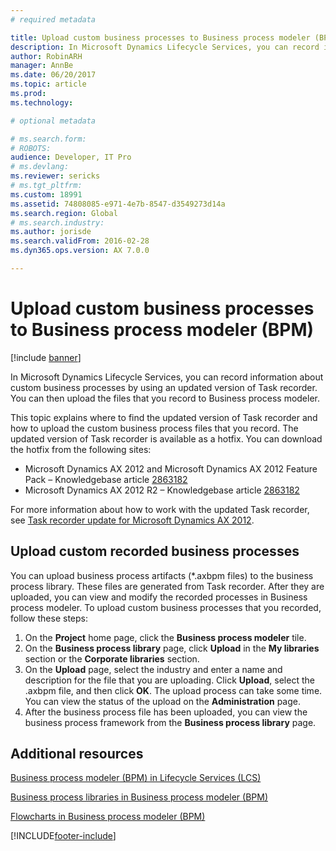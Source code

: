 ```yaml
---
# required metadata

title: Upload custom business processes to Business process modeler (BPM)
description: In Microsoft Dynamics Lifecycle Services, you can record information about custom business processes by using an updated version of Task recorder.
author: RobinARH
manager: AnnBe
ms.date: 06/20/2017
ms.topic: article
ms.prod: 
ms.technology: 

# optional metadata

# ms.search.form: 
# ROBOTS: 
audience: Developer, IT Pro
# ms.devlang: 
ms.reviewer: sericks
# ms.tgt_pltfrm: 
ms.custom: 18991
ms.assetid: 74808085-e971-4e7b-8547-d3549273d14a
ms.search.region: Global
# ms.search.industry: 
ms.author: jorisde
ms.search.validFrom: 2016-02-28
ms.dyn365.ops.version: AX 7.0.0

---
```


# Upload custom business processes to Business process modeler (BPM)

[!include [banner](../includes/banner.md)]

In Microsoft Dynamics Lifecycle Services, you can record information about custom business processes by using an updated version of Task recorder. You can then upload the files that you record to Business process modeler.

This topic explains where to find the updated version of Task recorder and how to upload the custom business process files that you record. The updated version of Task recorder is available as a hotfix. You can download the hotfix from the following sites:

-   Microsoft Dynamics AX 2012 and Microsoft Dynamics AX 2012 Feature Pack – Knowledgebase article [2863182](https://go.microsoft.com/fwlink/?LinkId=309910)
-   Microsoft Dynamics AX 2012 R2 – Knowledgebase article [2863182](https://go.microsoft.com/fwlink/?LinkId=309911)

For more information about how to work with the updated Task recorder, see [Task recorder update for Microsoft Dynamics AX 2012](https://go.microsoft.com/fwlink/?LinkID=310185).

## Upload custom recorded business processes
You can upload business process artifacts (\*.axbpm files) to the business process library. These files are generated from Task recorder. After they are uploaded, you can view and modify the recorded processes in Business process modeler. To upload custom business processes that you recorded, follow these steps:

1.  On the **Project** home page, click the **Business process modeler** tile.
2.  On the **Business process library** page, click **Upload** in the **My libraries** section or the **Corporate libraries** section.
3.  On the **Upload** page, select the industry and enter a name and description for the file that you are uploading. Click **Upload**, select the .axbpm file, and then click **OK**. The upload process can take some time. You can view the status of the upload on the **Administration** page.
4.  After the business process file has been uploaded, you can view the business process framework from the **Business process library** page.


Additional resources
--------

[Business process modeler (BPM) in Lifecycle Services (LCS)](./ax-2012/business-process-modeler-lcs.md)

[Business process libraries in Business process modeler (BPM)](business-process-libraries-business-process-modeler.md)

[Flowcharts in Business process modeler (BPM)](flowcharts-business-process-modeler.md)





[!INCLUDE[footer-include](../../../includes/footer-banner.md)]